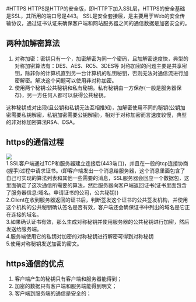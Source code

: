 #HTTPS
HTTPS是HTTP的安全版，即HTTP下加入SSL层，HTTPS的安全基础是SSL，其所用的端口号是443。
SSL是安全套接层，是主要用于Web的安全传输协议，通过证书认证来确保客户端和网站服务器之间的通信数据是加密安全的。

## 两种加解密算法

1. 对称加密：密钥只有一个，加密解密为同一个密码，且加解密速度快，典型的对称加密算法有：DES、AES、RC5、3DES等
对称加密的问题主要是共享密钥，除非你的计算机直到另一台计算机的私钥秘钥，否则无法对通信流进行加密解密。解决这个问题可以使用非对称加密。  
2. 使用两个秘钥:公共秘钥和私有秘钥。私有秘钥由一方保存\(一般是服务器保存\)，另一方任何人都可以获得公共秘钥。

这种秘钥成对出现\(且公钥和私钥无法互相推知\)，加解密使用不同的秘钥\(公钥加密需要私钥解密，私钥加密需要公钥解密\)，相对于对称加密而言速度较慢，典型的非对称加密算法RSA、DSA。

## https的通信过程

![](http://oqnfoupsj.bkt.clouddn.com/17-8-18/71226151.jpg)  
1.SSL客户端通过TCP和服务器建立连接后\(443端口\)，并且在一般的tcp连接协商\(握手\)过程中请求证书。\(即客户端发出一个消息给服务器，这个消息里面包含了自己可实现的算法列表和其他一些需要的消息，SSL服务器会回应一个数据包，这里面确定了这次通信所需要的算法，然后服务器向客户端返回证书\(证书里面包含了服务器信息:域名。申请证书的公司，公共秘钥\)\)  
2.Client在收到服务器返回的证书后，判断签发这个证书的公共签发机构，并使用这个机构的公共秘钥确认签名是否有效，客户端还会确保证书中列出的域名是它正在连接的域名。  
3.如果确认证书有效，那么生成对称秘钥并使用服务器的公共秘钥进行加密，然后发送给服务端。  
4.服务端使用它的私钥对加密的对称秘钥进行解密可得到对称秘钥  
5.使用对称秘钥发送加密的密文。

## https通信的优点

1. 客户端产生的秘钥只有客户端和服务器能得到；
2. 加密的数据只有客户端和服务端能得到明文；
3. 客户端到服务端的通信是安全的；




